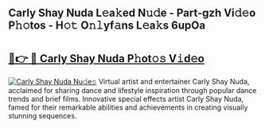 ## Carly Shay Nuda L𝚎a𝚔ed N𝚞𝚍e - Part-gzh Vi𝚍𝚎o P𝚑𝚘tos - H𝚘𝚝 O𝚗𝚕yf𝚊ns L𝚎a𝚔s 6upOa

# <h2><a href="http://kf324n8.oniu.top/?m=Carly+Shay+Nuda">🔗👉 🔴 Carly Shay Nuda P𝚑ot𝚘𝚜 V𝚒d𝚎o</a></h2>

[![Carly Shay Nuda Nu𝚍e𝚜](https://i.imgur.com/0qMVB7G.gif)](http://kf324n8.oniu.top/?m=Carly+Shay+Nuda)
Virtual artist and entertainer Carly Shay Nuda, acclaimed for sharing dance and lifestyle inspiration through popular dance trends and brief films. Innovative special effects artist Carly Shay Nuda, famed for their remarkable abilities and achievements in creating visually stunning sequences.  
